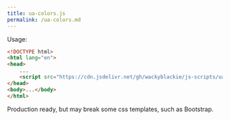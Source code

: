 ```yaml
---
title: ua-colors.js
permalink: /ua-colors.md
---
```

Usage:
```html
<!DOCTYPE html>
<html lang="en">
<head>
    ...
    <script src="https://cdn.jsdelivr.net/gh/wackyblackie/js-scripts/ua-colors.js" integrity="sha384-6dD3ajnO2UZivJuTKybUkiexPy8Tjen343+PMwMo3fh3uUcqCjuNHfQ1jPAbJltj" crossorigin="anonymous"></script>
</head>
<body>...</body>
</html>
```

Production ready, but may break some css templates, such as Bootstrap.